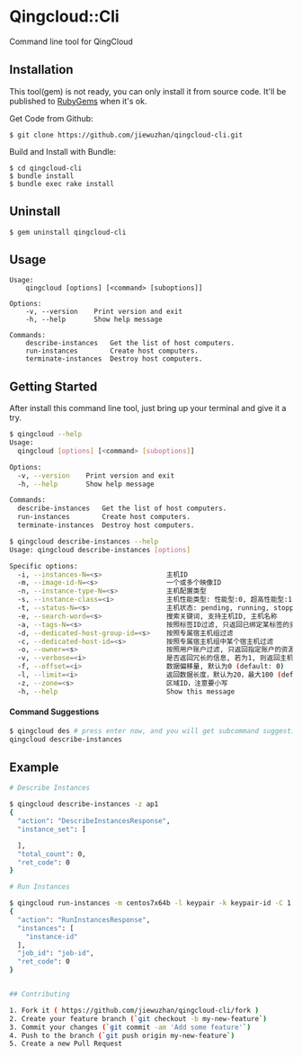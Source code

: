 # Qingcloud::Cli

Command line tool for QingCloud

## Installation

This tool(gem) is not ready, you can only install it from source code. It'll be published to [RubyGems](https://rubygems.org) when it's ok.

Get Code from Github:

	$ git clone https://github.com/jiewuzhan/qingcloud-cli.git

Build and Install with Bundle:

    $ cd qingcloud-cli
    $ bundle install
    $ bundle exec rake install

## Uninstall

	$ gem uninstall qingcloud-cli
	

## Usage

    Usage:
        qingcloud [options] [<command> [suboptions]]

    Options:
        -v, --version    Print version and exit
        -h, --help       Show help message

    Commands:
        describe-instances   Get the list of host computers.
        run-instances        Create host computers.
        terminate-instances  Destroy host computers.

## Getting Started

After install this command line tool, just bring up your terminal and give it a try.

```bash
$ qingcloud --help
Usage:
  qingcloud [options] [<command> [suboptions]]

Options:
  -v, --version    Print version and exit
  -h, --help       Show help message

Commands:
  describe-instances   Get the list of host computers.
  run-instances        Create host computers.
  terminate-instances  Destroy host computers.
```

```bash
$ qingcloud describe-instances --help
Usage: qingcloud describe-instances [options]

Specific options:
  -i, --instances-N=<s>                主机ID
  -m, --image-id-N=<s>                 一个或多个映像ID
  -n, --instance-type-N=<s>            主机配置类型
  -s, --instance-class=<i>             主机性能类型: 性能型:0, 超高性能型:1
  -t, --status-N=<s>                   主机状态: pending, running, stopped, suspended, terminated, ceased
  -e, --search-word=<s>                搜索关键词, 支持主机ID, 主机名称
  -a, --tags-N=<s>                     按照标签ID过滤, 只返回已绑定某标签的资源
  -d, --dedicated-host-group-id=<s>    按照专属宿主机组过滤
  -c, --dedicated-host-id=<s>          按照专属宿主机组中某个宿主机过滤
  -o, --owner=<s>                      按照用户账户过滤, 只返回指定账户的资源
  -v, --verbose=<i>                    是否返回冗长的信息, 若为1, 则返回主机相关其他资源的详细数据。
  -f, --offset=<i>                     数据偏移量, 默认为0 (default: 0)
  -l, --limit=<i>                      返回数据长度，默认为20，最大100 (default: 20)
  -z, --zone=<s>                       区域ID，注意要小写
  -h, --help                           Show this message
```

#### Command Suggestions

```bash
$ qingcloud des # press enter now, and you will get subcommand suggestions
qingcloud describe-instances
```

## Example

```bash
# Describe Instances

$ qingcloud describe-instances -z ap1
{
  "action": "DescribeInstancesResponse",
  "instance_set": [

  ],
  "total_count": 0,
  "ret_code": 0
}

# Run Instances

$ qingcloud run-instances -m centos7x64b -l keypair -k keypair-id -C 1 -M 1024 -z ap1
{
  "action": "RunInstancesResponse",
  "instances": [
    "instance-id"
  ],
  "job_id": "job-id",
  "ret_code": 0
}


## Contributing

1. Fork it ( https://github.com/jiewuzhan/qingcloud-cli/fork )
2. Create your feature branch (`git checkout -b my-new-feature`)
3. Commit your changes (`git commit -am 'Add some feature'`)
4. Push to the branch (`git push origin my-new-feature`)
5. Create a new Pull Request


